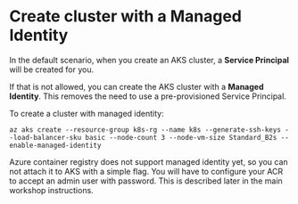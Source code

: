 
# Create cluster with a Managed Identity

In the default scenario, when you create an AKS cluster, a **Service Principal** will be created for you. 

If that is not allowed, you can create the AKS cluster with a **Managed Identity**. This removes the need to use a pre-provisioned Service Principal.

To create a cluster with managed identity:
````
az aks create --resource-group k8s-rg --name k8s --generate-ssh-keys --load-balancer-sku basic --node-count 3 --node-vm-size Standard_B2s --enable-managed-identity
````

Azure container registry does not support managed identity yet, so you can not attach it to AKS with a simple flag. You will have to configure your ACR to accept an admin user with password. This is described later in the main workshop instructions.
